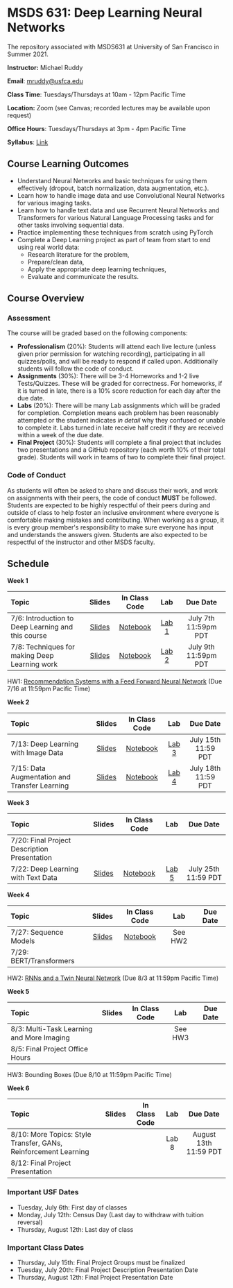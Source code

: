 # MSDS 631: Deep Learning Neural Networks
The repository associated with MSDS631 at University of San Francisco in Summer 2021.

**Instructor:** Michael Ruddy

**Email**: mruddy@usfca.edu

**Class Time**: Tuesdays/Thursdays at 10am - 12pm Pacific Time

**Location:** Zoom (see Canvas; recorded lectures may be available upon request)

**Office Hours**: Tuesdays/Thursdays at 3pm - 4pm Pacific Time

**Syllabus**: [Link](https://github.com/mgruddy/DeepLearning_MSDS21/blob/main/MSDS631_DeepLearning_Syllabus.pdf)

## Course Learning Outcomes

- Understand Neural Networks and basic techniques for using them effectively (dropout, batch normalization, data augmentation, etc.).
- Learn how to handle image data and use Convolutional Neural Networks for various imaging tasks.
- Learn how to handle text data and use Recurrent Neural Networks and Transformers for various Natural Language Processing tasks and for other tasks involving sequential data.
- Practice implementing these techniques from scratch using PyTorch
- Complete a Deep Learning project as part of team from start to end using real world data:
  - Research literature for the problem,
  - Prepare/clean data,
  - Apply the appropriate deep learning techniques,
  - Evaluate and communicate the results.

## Course Overview

### Assessment

The course will be graded based on the following components:

- **Professionalism** (20%): Students will attend each live lecture (unless given prior permission for watching recording), participating in all quizzes/polls, and will be ready to respond if called upon. Additionally students will follow the code of conduct.
- **Assignments** (30%): There will be 3-4 Homeworks and 1-2 live Tests/Quizzes. These will be graded for correctness. For homeworks, if it is turned in late, there is a 10% score reduction for each day after the due date.
- **Labs** (20%): There will be many Lab assignments which will be graded for completion. Completion means each problem has been reasonably attempted or the student indicates *in detail* why they confused or unable to complete it. Labs turned in late receive half credit if they are received within a week of the due date.
- **Final Project** (30%): Students will complete a final project that includes two presentations and a GitHub repository (each worth 10% of their total grade). Students will work in teams of two to complete their final project.

### Code of Conduct

As students will often be asked to share and discuss their work, and work on assignments with their peers, the code of conduct **MUST** be followed. Students are expected to be highly respectful of their peers during and outside of class to help foster an inclusive environment where everyone is comfortable making mistakes and contributing. When working as a group, it is every group member's responsibility to make sure everyone has input and understands the answers given. Students are also expected to be respectful of the instructor and other MSDS faculty.

## Schedule

**Week 1**

| Topic | Slides | In Class Code | Lab | Due Date |
 | :---  | :---:  | :---:  | :---:  | :---: |
 | 7/6: Introduction to Deep Learning and this course | [Slides](https://github.com/mgruddy/DeepLearning_MSDS21/blob/main/Slides/Lecture1_Introduction.pdf) | [Notebook](https://github.com/mgruddy/DeepLearning_MSDS21/blob/main/Notebooks/Lecture1_Introduction.ipynb) | [Lab 1](https://github.com/mgruddy/DeepLearning_MSDS21/blob/main/Assignments/Lab_1/Lab1.pdf) | July 7th 11:59pm PDT|
 | 7/8: Techniques for making Deep Learning work | [Slides](https://github.com/mgruddy/DeepLearning_MSDS21/blob/main/Slides/Lecture2_Make_DL_Work.pdf) | [Notebook](https://github.com/mgruddy/DeepLearning_MSDS21/blob/main/Notebooks/Lecture2_Make_DL_Work.ipynb) | [Lab 2](https://github.com/mgruddy/DeepLearning_MSDS21/blob/main/Assignments/Lab_2/Lab2.pdf) | July 9th 11:59pm PDT |

HW1: [Recommendation Systems with a Feed Forward Neural Network](https://github.com/mgruddy/DeepLearning_MSDS21/blob/main/Assignments/Homework_1/Homework1.pdf) (Due 7/16 at 11:59pm Pacific Time)

**Week 2**

| Topic | Slides | In Class Code | Lab | Due Date |
 | :---  | :---:  | :---:  | :---:  | :---: |
 | 7/13: Deep Learning with Image Data | [Slides](https://github.com/mgruddy/DeepLearning_MSDS21/blob/main/Slides/Lecture3_Images_and_CNNs.pdf) | [Notebook](https://github.com/mgruddy/DeepLearning_MSDS21/blob/main/Notebooks/Lecture3_Images_and_CNNs.ipynb) |[Lab 3](https://github.com/mgruddy/DeepLearning_MSDS21/blob/main/Assignments/Lab_3/Lab3.pdf) | July 15th 11:59 PDT |
 | 7/15: Data Augmentation and Transfer Learning | [Slides](https://github.com/mgruddy/DeepLearning_MSDS21/blob/main/Slides/Lecture4_Imaging_Small_Datasets.pdf) | [Notebook](https://github.com/mgruddy/DeepLearning_MSDS21/blob/main/Notebooks/Lecture4_Transfer_Augmentation.ipynb) | [Lab 4](https://github.com/mgruddy/DeepLearning_MSDS21/blob/main/Assignments/Lab_4/Lab4.pdf) | July 18th 11:59 PDT|

**Week 3**

| Topic | Slides | In Class Code | Lab | Due Date |
 | :---  | :---:  | :---:  | :---:  | :---: |
 | 7/20: Final Project Description Presentation | | | | |
 | 7/22: Deep Learning with Text Data| [Slides](https://github.com/mgruddy/DeepLearning_MSDS21/blob/main/Slides/Lecture5_Text_Data.pdf) | [Notebook](https://github.com/mgruddy/DeepLearning_MSDS21/blob/main/Notebooks/Lecture5_Text_Embeddings_Models.ipynb) | [Lab 5](https://github.com/mgruddy/DeepLearning_MSDS21/blob/main/Assignments/Lab_5/Lab5.pdf) | July 25th 11:59 PDT|

**Week 4**

| Topic | Slides | In Class Code | Lab | Due Date |
 | :---  | :---:  | :---:  | :---:  | :---: |
 | 7/27: Sequence Models | [Slides](https://github.com/mgruddy/DeepLearning_MSDS21/blob/main/Slides/Lecture6_Sequence_Models.pdf) | [Notebook](https://github.com/mgruddy/DeepLearning_MSDS21/blob/main/Notebooks/Lecture6_Sequence_Models.ipynb) | See HW2 | |
 | 7/29: BERT/Transformers | | |  | |
 
 HW2: [RNNs and a Twin Neural Network](https://github.com/mgruddy/DeepLearning_MSDS21/blob/main/Assignments/Homework_2/Homework2.pdf) (Due 8/3 at 11:59pm Pacific Time) 

**Week 5**

| Topic | Slides | In Class Code | Lab | Due Date |
 | :---  | :---:  | :---:  | :---:  | :---: |
 | 8/3: Multi-Task Learning and More Imaging | | | See HW3 | |
 | 8/5: Final Project Office Hours | | | | |

HW3: Bounding Boxes (Due 8/10 at 11:59pm Pacific Time)

**Week 6**

| Topic | Slides | In Class Code | Lab | Due Date |
 | :---  | :---:  | :---:  | :---:  | :---: |
 | 8/10: More Topics: Style Transfer, GANs, Reinforcement Learning| | | Lab 8 | August 13th 11:59 PDT |
 | 8/12: Final Project Presentation| | | | |

 ### Important USF Dates
 
 - Tuesday, July 6th: First day of classes
 - Monday, July 12th: Census Day (Last day to withdraw with tuition reversal)
 - Thursday, August 12th: Last day of class
 
 ### Important Class Dates

 - Thursday, July 15th: Final Project Groups must be finalized
 - Tuesday, July 20th: Final Project Description Presentation Date
 - Thursday, August 12th: Final Project Presentation Date
